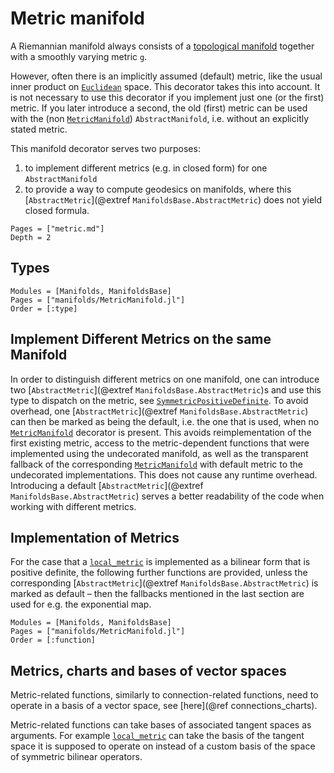 # Metric manifold

A Riemannian manifold always consists of a [topological manifold](https://en.wikipedia.org/wiki/Topological_manifold) together with a smoothly varying metric ``g``.

However, often there is an implicitly assumed (default) metric, like the usual inner product on [`Euclidean`](@ref) space.
This decorator takes this into account.
It is not necessary to use this decorator if you implement just one (or the first) metric.
If you later introduce a second, the old (first) metric can be used with the (non [`MetricManifold`](@ref)) `AbstractManifold`, i.e. without an explicitly stated metric.

This manifold decorator serves two purposes:

1. to implement different metrics (e.g. in closed form) for one `AbstractManifold`
2. to provide a way to compute geodesics on manifolds, where this [`AbstractMetric`](@extref `ManifoldsBase.AbstractMetric`) does not yield closed formula.

```@contents
Pages = ["metric.md"]
Depth = 2
```

## Types

```@autodocs
Modules = [Manifolds, ManifoldsBase]
Pages = ["manifolds/MetricManifold.jl"]
Order = [:type]
```

## Implement Different Metrics on the same Manifold

In order to distinguish different metrics on one manifold, one can introduce two [`AbstractMetric`](@extref `ManifoldsBase.AbstractMetric`)s and use this type to dispatch on the metric, see [`SymmetricPositiveDefinite`](@ref).
To avoid overhead, one [`AbstractMetric`](@extref `ManifoldsBase.AbstractMetric`) can then be marked as being the default, i.e. the one that is used, when no [`MetricManifold`](@ref) decorator is present.
This avoids reimplementation of the first existing metric, access to the metric-dependent functions that were implemented using the undecorated manifold, as well as the transparent fallback of the corresponding [`MetricManifold`](@ref) with default metric to the undecorated implementations.
This does not cause any runtime overhead.
Introducing a default [`AbstractMetric`](@extref `ManifoldsBase.AbstractMetric`) serves a better readability of the code when working with different metrics.

## Implementation of Metrics

For the case that a [`local_metric`](@ref) is implemented as a bilinear form that is positive definite, the following further functions are provided, unless the corresponding [`AbstractMetric`](@extref `ManifoldsBase.AbstractMetric`) is marked as default – then the fallbacks mentioned in the last section are used for e.g. the exponential map.

```@autodocs
Modules = [Manifolds, ManifoldsBase]
Pages = ["manifolds/MetricManifold.jl"]
Order = [:function]
```

## Metrics, charts and bases of vector spaces

Metric-related functions, similarly to connection-related functions, need to operate in a basis of a vector space, see [here](@ref connections_charts).

Metric-related functions can take bases of associated tangent spaces as arguments. For example [`local_metric`](@ref) can take the basis of the tangent space it is supposed to operate on instead of a custom basis of the space of symmetric bilinear operators.
